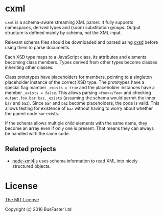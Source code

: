 cxml
====

`cxml` is a schema-aware streaming XML parser. It fully supports namespaces, derived types and (soon) substitution groups.
Output structure is defined mainly by schema, not the XML input.

Relevant schema files should be downloaded and parsed using [cxsd](https://github.com/charto/cxsd) before using them to parse documents.

Each XSD type maps to a JavaScript class, its attributes and elements becoming class members.
Types derived from other types become classes inheriting other classes.

Class prototypes have placeholders for members, pointing to a singleton placeholder instance of the correct XSD type.
The prototypes have a special flag mamber `_exists = true` and the placeholder instances have a member `_exists = false`.
This allows parsing `<foo></foo>` and checking `output.foo.bar.baz._exists` (assuming the schema would permit the inner `bar` and `baz`).
Since `bar` and `baz` become placeholders, the code is valid.
This allows testing for existence of `baz` without having to worry about whether the parent node `bar` exists.

If the schema allows multiple child elements with the same name, they become an array even if only one is present.
That means they can always be handled with the same code.

Related projects
----------------

- [node-xml4js](https://github.com/peerlibrary/node-xml4js) uses schema information to read XML into nicely structured objects.

License
=======

[The MIT License](https://raw.githubusercontent.com/charto/cxml/master/LICENSE)

Copyright (c) 2016 BusFaster Ltd
